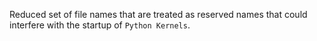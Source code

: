 Reduced set of file names that are treated as reserved names that could interfere with the startup of `Python Kernels`.
